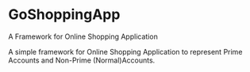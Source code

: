 # GoShoppingApp
A Framework for Online Shopping Application

A simple framework for Online Shopping Application to represent Prime Accounts and Non-Prime (Normal)Accounts. 

